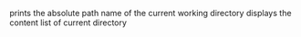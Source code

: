 prints the absolute path name of the current working directory
displays the content list of current directory
